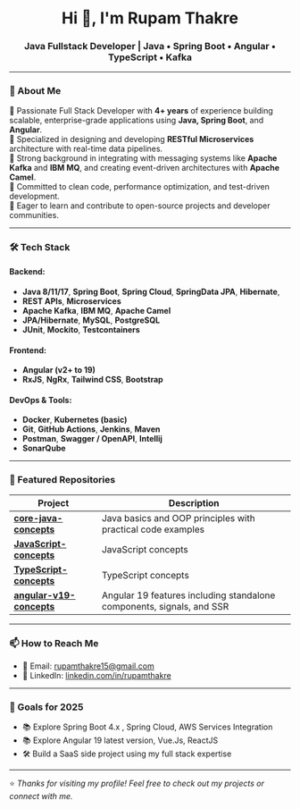 <h1 align="center">Hi 👋, I'm Rupam Thakre</h1>
<h3 align="center">Java Fullstack Developer | Java • Spring Boot • Angular • TypeScript • Kafka </h3>

---

### 💼 About Me

🔹 Passionate Full Stack Developer with **4+ years** of experience building scalable, enterprise-grade applications using **Java, Spring Boot**, and **Angular**.  
🔹 Specialized in designing and developing **RESTful Microservices** architecture with real-time data pipelines.  
🔹 Strong background in integrating with messaging systems like **Apache Kafka** and **IBM MQ**, and creating event-driven architectures with **Apache Camel**.  
🔹 Committed to clean code, performance optimization, and test-driven development.  
🔹 Eager to learn and contribute to open-source projects and developer communities.

---

### 🛠️ Tech Stack

#### Backend:
- **Java 8/11/17**, **Spring Boot**, **Spring Cloud**, **SpringData JPA**, **Hibernate**,
- **REST APIs**, **Microservices**
- **Apache Kafka**, **IBM MQ**, **Apache Camel**
- **JPA/Hibernate**, **MySQL**, **PostgreSQL**
- **JUnit**, **Mockito**, **Testcontainers**

#### Frontend:
- **Angular (v2+ to 19)**  
- **RxJS**, **NgRx**, **Tailwind CSS**, **Bootstrap**

#### DevOps & Tools:
- **Docker**, **Kubernetes (basic)**  
- **Git**, **GitHub Actions**, **Jenkins**, **Maven**
- **Postman**, **Swagger / OpenAPI**, **Intellij**
- **SonarQube**

---

### 📂 Featured Repositories

| Project | Description |
|--------|-------------|
| [**core-java-concepts**](https://github.com/RupamThakre/Core_Java_Concepts) | Java basics and OOP principles with practical code examples |
| [**JavaScript-concepts**](https://github.com/RupamThakre/Concepts_JavaScriptES6) | JavaScript concepts |
| [**TypeScript-concepts**](https://github.com/RupamThakre/Concepts_TypeScript) | TypeScript concepts |
| [**angular-v19-concepts**](https://github.com/RupamThakre/Angular_v19) | Angular 19 features including standalone components, signals, and SSR |

---

### 📫 How to Reach Me

- 📧 Email: [rupamthakre15@gmail.com](mailto:rupamthakre15@gmail.com)
- 💼 LinkedIn: [linkedin.com/in/rupamthakre](https://www.linkedin.com/in/rupamthakre)

---

### 🎯 Goals for 2025

- 📚 Explore Spring Boot 4.x , Spring Cloud, AWS Services Integration
- 📚 Explore Angular 19 latest version, Vue.Js, ReactJS
- 🛠️ Build a SaaS side project using my full stack expertise  

---

⭐️ *Thanks for visiting my profile! Feel free to check out my projects or connect with me.*

